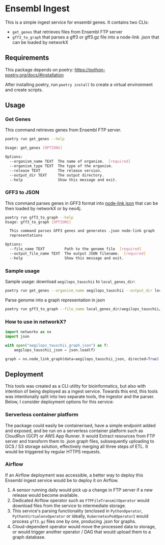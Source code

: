# Ensembl Ingest

This is a simple ingest service for ensembl genes. It contains two CLIs:
- `get_genes` that retrieves files from Ensembl FTP server
- `gff3_to_graph` that parses a gff3 or gff3.gz file into a node-link .json that can be loaded by networkX

## Requirements

This package  depends on poetry: https://python-poetry.org/docs/#installation

After installing poetry, run `poetry install` to create a virtual environment and create scripts.

## Usage
### Get Genes

This command retrieves genes from Ensembl FTP server.

```bash
poetry run get_genes --help

Usage: get_genes [OPTIONS]

Options:
  --organism_name TEXT  The name of organism.  [required]
  --organism_type TEXT  The type of the organism.
  --release TEXT        The release version.
  --output_dir TEXT     The output directory.
  --help                Show this message and exit.
```

### GFF3 to JSON

This command parses genes in GFF3 format into [node-link json](https://networkx.org/documentation/stable/reference/readwrite/generated/networkx.readwrite.json_graph.node_link_data.html#networkx.readwrite.json_graph.node_link_data)
that can be then loaded by networkX or by neo4j.

```bash
poetry run gff3_to_graph --help                                                                                                                                           ✔  3.0.0   14:35:34 
Usage: gff3_to_graph [OPTIONS]

  This command parses GFF3 genes and generates .json node-link graph
  representations

Options:
  --file_name TEXT         Path to the genome file  [required]
  --output_file_name TEXT  The output JSON filename.  [required]
  --help                   Show this message and exit.  
```



### Sample usage

Sample usage: download `aegilops_tauschii` to `local_genes_dir`:

```bash
poetry run get_genes --organism_name aegilops_tauschii --output_dir local_genes_dir
```

Parse genome into a graph representation in json

```bash
poetry run gff3_to_graph --file_name local_genes_dir/aegilops_tauschii/Aegilops_tauschii.Aet_v4.0.57.gff3.gz --output_file_name aegilops_tauschii_graph.json
```

### How to use in networkX?

```python
import networkx as nx
import json

with open("aegilops_tauschii_graph.json") as f: 
    aegilops_tauschii_json = json.load(f)

graph = nx.node_link_graph(data=aegilops_tauschii_json, directed=True)
```

## Deployment

This tools was created as a CLI utility for bioinformatics, but also with intention of being deployed as a ingest service.
Towards this end, this tools was intentionally split into two separate tools, the ingestor and the parser. Below, I consider deployment options for this service:

### Serverless container platform

The package could easily be containerised, have a simple endpoint added and exposed, and be run on a serverless container platform such as CloudRun (GCP) or AWS App Runner.
It would Extract resources from FTP server and transform them to .json graph files, subsequently uploading to GCS / S3 storage solution, effectively merging all three steps of ETL.
It would be triggered by regular HTTPS requests.

### Airflow

If an Airflow deployment was accessible, a better way to deploy this Ensembl ingest service would be to deploy it on Airflow.
1. A sensor running daily would pick up a change in FTP server if a new release would become available.
2. Dedicated Airflow operator such as `FTPFileTransmitOperator` would download files from the service to intermediate storage.
3. This service's parsing functionality (enclosed in `PythonOperator`, `PythonVirtualenvOperator` or ideally, `KubernetesPodOperator`) would process `gff3.gz` files one by one, producing .json for graphs.
4. Cloud-dependent operator would move the processed data to storage, or would trigger another operator / DAG that would upload them to a graph database.

